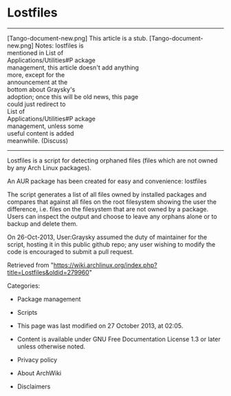 Lostfiles
=========

  ------------------------ ------------------------ ------------------------
  [Tango-document-new.png] This article is a stub.  [Tango-document-new.png]
                           Notes: lostfiles is      
                           mentioned in List of     
                           Applications/Utilities#P 
                           ackage                   
                           management, this article 
                           doesn't add anything     
                           more, except for the     
                           announcement at the      
                           bottom about Graysky's   
                           adoption; once this will 
                           be old news, this page   
                           could just redirect to   
                           List of                  
                           Applications/Utilities#P 
                           ackage                   
                           management, unless some  
                           useful content is added  
                           meanwhile. (Discuss)     
  ------------------------ ------------------------ ------------------------

Lostfiles is a script for detecting orphaned files (files which are not
owned by any Arch Linux packages).

An AUR package has been created for easy and convenience: lostfiles

The script generates a list of all files owned by installed packages and
compares that against all files on the root filesystem showing the user
the difference, i.e. files on the filesystem that are not owned by a
package. Users can inspect the output and choose to leave any orphans
alone or to backup and delete them.

On 26-Oct-2013, User:Graysky assumed the duty of maintainer for the
script, hosting it in this public github repo; any user wishing to
modify the code is encouraged to submit a pull request.

Retrieved from
"https://wiki.archlinux.org/index.php?title=Lostfiles&oldid=279960"

Categories:

-   Package management
-   Scripts

-   This page was last modified on 27 October 2013, at 02:05.
-   Content is available under GNU Free Documentation License 1.3 or
    later unless otherwise noted.
-   Privacy policy
-   About ArchWiki
-   Disclaimers
